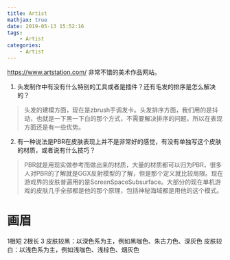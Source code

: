 ```yaml
---
title: Artist
mathjax: true
date: 2019-05-13 15:52:16
tags:
    - Artist
categories:
    - Artist
---
```

https://www.artstation.com/ 非常不错的美术作品网站。
1. 头发制作中有没有什么特别的工具或者是插件？还有毛发的排序是怎么解决的？
>头发的建模方面，现在是zbrush手调发卡。头发排序方面，我们用的是抖动，也就是一下黑一下白的那个方式，不需要解决排序的问题，所以在表现方面还是有一些优势。

2. 有一种说法是PBR在皮肤表现上并不是非常好的感觉，有没有单独写这个皮肤的材质，或者说有什么技巧？
>PBR就是用现实做参考而做出来的材质，大量的材质都可以归为PBR，很多人对PBR的了解就是GGX反射模型的了解，但是那个定义就比较局限。现在游戏界的皮肤普遍用的是ScreenSpaceSubsurface。大部分的现在单机游戏的皮肤几乎全部都是他的那个原理，包括神秘海域都是用他的这个模式。

# 画眉
1根短
2根长
3
皮肤较黑：以深色系为主，例如黑咖色、朱古力色、深灰色
皮肤较白：以浅色系为主，例如浅咖色、浅棕色、烟灰色